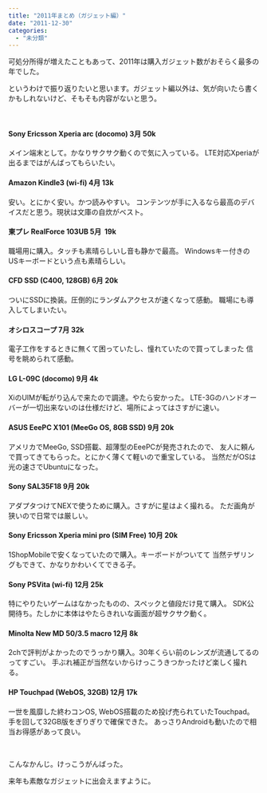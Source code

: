 ```yaml
---
title: "2011年まとめ（ガジェット編）"
date: "2011-12-30"
categories: 
  - "未分類"
---
```


可処分所得が増えたこともあって、2011年は購入ガジェット数がおそらく最多の年でした。

というわけで振り返りたいと思います。ガジェット編以外は、気が向いたら書くかもしれないけど、そもそも内容がないと思う。

 

#### Sony Ericsson Xperia arc (docomo) 3月 50k

メイン端末として。かなりサクサク動くので気に入っている。 LTE対応Xperiaが出るまではがんばってもらいたい。

#### Amazon Kindle3 (wi-fi) 4月 13k

安い。とにかく安い。かつ読みやすい。 コンテンツが手に入るなら最高のデバイスだと思う。現状は文庫の自炊がベスト。

#### 東プレ RealForce 103UB 5月  19k

職場用に購入。タッチも素晴らしいし音も静かで最高。 Windowsキー付きのUSキーボードという点も素晴らしい。

#### CFD SSD (C400, 128GB) 6月 20k

ついにSSDに換装。圧倒的にランダムアクセスが速くなって感動。 職場にも導入してしまいたい。

#### オシロスコープ 7月 32k

電子工作をするときに無くて困っていたし、憧れていたので買ってしまった 信号を眺められて感動。

#### LG L-09C (docomo) 9月 4k

XiのUIMが転がり込んで来たので調達。やたら安かった。 LTE-3Gのハンドオーバーが一切出来ないのは仕様だけど、場所によってはさすがに速い。

#### ASUS EeePC X101 (MeeGo OS, 8GB SSD) 9月 20k

アメリカでMeeGo, SSD搭載、超薄型のEeePCが発売されたので、 友人に頼んで買ってきてもらった。とにかく薄くて軽いので重宝している。 当然だがOSは光の速さでUbuntuになった。

#### Sony SAL35F18 9月 20k

アダプタつけてNEXで使うために購入。さすがに星はよく撮れる。 ただ画角が狭いので日常では厳しい。

#### Sony Ericsson Xperia mini pro (SIM Free) 10月 20k

1ShopMobileで安くなっていたので購入。キーボードがついてて 当然テザリングもできて、かなりかわいくてできる子。

#### Sony PSVita (wi-fi) 12月 25k

特にやりたいゲームはなかったものの、スペックと値段だけ見て購入。 SDK公開待ち。たしかに本体はやたらきれいな画面が超サクサク動く。

#### Minolta New MD 50/3.5 macro 12月 8k

2chで評判がよかったのでうっかり購入。30年くらい前のレンズが流通してるのってすごい。 手ぶれ補正が当然ないからけっこうきつかったけど楽しく撮れる。

#### HP Touchpad (WebOS, 32GB) 12月 17k

一世を風靡した終わコンOS, WebOS搭載のため投げ売られていたTouchpad。 手を回して32GB版をぎりぎりで確保できた。 あっさりAndroidも動いたので相当お得感があって良い。

 

こんなかんじ。けっこうがんばった。

来年も素敵なガジェットに出会えますように。

